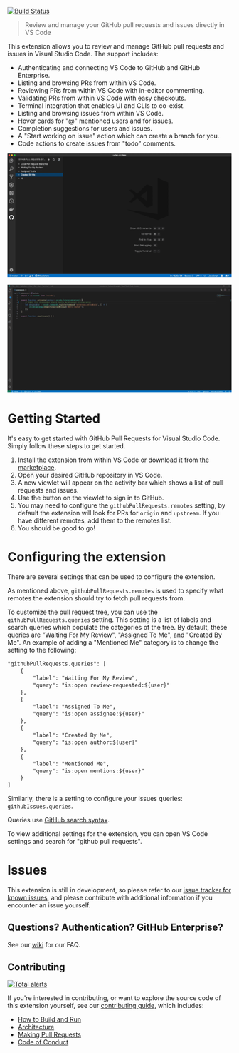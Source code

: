 [![Build Status](https://dev.azure.com/vscode/vscode-pull-request-github/_apis/build/status/vscode-pull-request-github%20%28pr%29?branchName=main)](https://dev.azure.com/vscode/vscode-pull-request-github/_build?definitionId=44&branchName=main)

> Review and manage your GitHub pull requests and issues directly in VS Code

This extension allows you to review and manage GitHub pull requests and issues in Visual Studio Code. The support includes:

- Authenticating and connecting VS Code to GitHub and GitHub Enterprise.
- Listing and browsing PRs from within VS Code.
- Reviewing PRs from within VS Code with in-editor commenting.
- Validating PRs from within VS Code with easy checkouts.
- Terminal integration that enables UI and CLIs to co-exist.
- Listing and browsing issues from within VS Code.
- Hover cards for "@" mentioned users and for issues.
- Completion suggestions for users and issues.
- A "Start working on issue" action which can create a branch for you.
- Code actions to create issues from "todo" comments.

![PR Demo](.readme/demo.gif)

![Issue Demo](.readme/issueDemo.gif)

# Getting Started

It's easy to get started with GitHub Pull Requests for Visual Studio Code. Simply follow these steps to get started.

1. Install the extension from within VS Code or download it from [the marketplace](https://aka.ms/vscodepr-download).
1. Open your desired GitHub repository in VS Code.
1. A new viewlet will appear on the activity bar which shows a list of pull requests and issues.
1. Use the button on the viewlet to sign in to GitHub.
1. You may need to configure the `githubPullRequests.remotes` setting, by default the extension will look for PRs for `origin` and `upstream`. If you have different remotes, add them to the remotes list.
1. You should be good to go!

# Configuring the extension

There are several settings that can be used to configure the extension.

As mentioned above, `githubPullRequests.remotes` is used to specify what remotes the extension should try to fetch pull requests from.

To customize the pull request tree, you can use the `githubPullRequests.queries` setting. This setting is a list of labels and search queries which populate the categories of the tree. By default, these queries are "Waiting For My Review", "Assigned To Me", and "Created By Me". An example of adding a "Mentioned Me" category is to change the setting to the following:

```
"githubPullRequests.queries": [
	{
		"label": "Waiting For My Review",
		"query": "is:open review-requested:${user}"
	},
	{
		"label": "Assigned To Me",
		"query": "is:open assignee:${user}"
	},
	{
		"label": "Created By Me",
		"query": "is:open author:${user}"
	},
	{
		"label": "Mentioned Me",
		"query": "is:open mentions:${user}"
	}
]
```

Similarly, there is a setting to configure your issues queries: `githubIssues.queries`.

Queries use [GitHub search syntax](https://help.github.com/en/articles/understanding-the-search-syntax).

To view additional settings for the extension, you can open VS Code settings and search for "github pull requests".

# Issues

This extension is still in development, so please refer to our [issue tracker for known issues](https://github.com/Microsoft/vscode-pull-request-github/issues), and please contribute with additional information if you encounter an issue yourself.

## Questions? Authentication? GitHub Enterprise?

See our [wiki](https://github.com/Microsoft/vscode-pull-request-github/wiki) for our FAQ.

## Contributing

[![Total alerts](https://img.shields.io/lgtm/alerts/g/Microsoft/vscode-pull-request-github.svg?logo=lgtm&logoWidth=18)](https://lgtm.com/projects/g/Microsoft/vscode-pull-request-github/alerts/)

If you're interested in contributing, or want to explore the source code of this extension yourself, see our [contributing guide](https://github.com/Microsoft/vscode-pull-request-github/wiki/Contributing), which includes:

- [How to Build and Run](https://github.com/Microsoft/vscode-pull-request-github/wiki/Contributing#build-and-run)
- [Architecture](https://github.com/Microsoft/vscode-pull-request-github/wiki/Contributing#architecture)
- [Making Pull Requests](https://github.com/Microsoft/vscode-pull-request-github/wiki/Contributing#pull-requests)
- [Code of Conduct](https://github.com/Microsoft/vscode-pull-request-github/wiki/Contributing#code-of-conduct)
